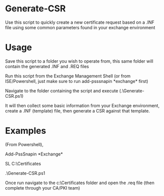 # Generate-CSR
Use this script to quickly create a new certificate request based on a .INF file using some common parameters found in your exchange environment

# Usage
Save this script to a folder you wish to operate from, this same folder will contain the generated .INF and .REQ files

Run this script from the Exchange Management Shell (or from ISE/Powershell, just make sure to run add-psssnapin \*exchange\* first)

Navigate to the folder containing the script and execute (.\Generate-CSR.ps1)

It will then collect some basic information from your Exchange environment, create a .INF (template) file, then generate a CSR against that template.

# Examples

(From Powershell),

Add-PssSnapin \*Exchange\*

SL C:\Certificates

.\Generate-CSR.ps1

Once run navigate to the c:\Certificates folder and open the .req file (then complete through your CA/PKI team)

